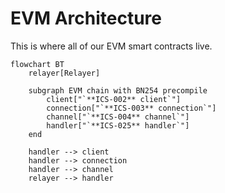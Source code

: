 # EVM Architecture

This is where all of our EVM smart contracts live.

```mermaid
flowchart BT
    relayer[Relayer]

    subgraph EVM chain with BN254 precompile
        client["`**ICS-002** client`"]
        connection["`**ICS-003** connection`"]
        channel["`**ICS-004** channel`"]
        handler["`**ICS-025** handler`"]
    end

    handler --> client
    handler --> connection
    handler --> channel
    relayer --> handler
```
